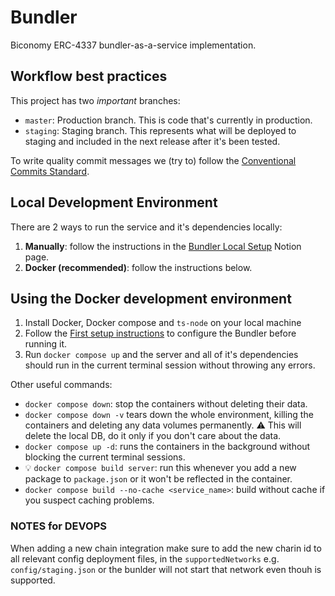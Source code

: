 # Bundler
Biconomy ERC-4337 bundler-as-a-service implementation.

## Workflow best practices

This project has two *important* branches:
- `master`: Production branch. This is code that's currently in production.
- `staging`: Staging branch. This represents what will be deployed to staging and included in the next release after it's been tested.

To write quality commit messages we (try to) follow the [Conventional Commits Standard](https://www.conventionalcommits.org/en/v1.0.0/).

## Local Development Environment

There are 2 ways to run the service and it's dependencies locally:
1. **Manually**: follow the instructions in the [Bundler Local Setup](https://www.notion.so/biconomy/Local-setup-858695240f3a4c19b6c96cbb3f235b0a?pvs=4) Notion page.
2. **Docker (recommended)**: follow the instructions below.

## Using the Docker development environment
1. Install Docker, Docker compose and `ts-node` on your local machine
2. Follow the [First setup instructions](src/config/CONFIG.md#👶🏻-first-setup-instructions) to configure the Bundler before running it.
3. Run `docker compose up` and the server and all of it's dependencies should run in the current terminal session without throwing any errors.

Other useful commands:
- `docker compose down`: stop the containers without deleting their data.
- `docker compose down -v` tears down the whole environment, killing the containers and deleting any data volumes permanently. ⚠️ This will delete the local DB, do it only if you don't care about the data.
- `docker compose up -d`: runs the containers in the background without blocking the current terminal sessions.
- 💡 `docker compose build server`: run this whenever you add a new package to `package.json` or it won't be reflected in the container.
- `docker compose build --no-cache <service_name>`: build without cache if you suspect caching problems.


### NOTES for DEVOPS
When adding a new chain integration make sure to add the new charin id
to all relevant config deployment files, in the `supportedNetworks`
e.g. `config/staging.json` or the bunlder will not start that network
even thouh is supported. 